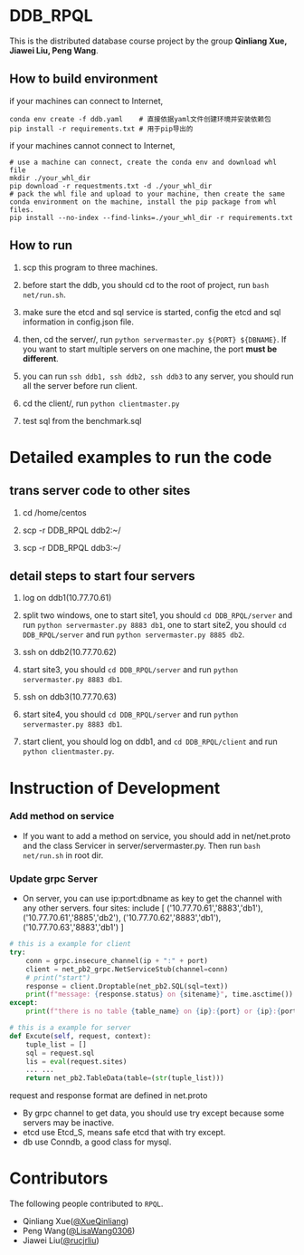 # DDB_RPQL
This is the distributed database course project by the group **Qinliang Xue, Jiawei Liu, Peng Wang**.

## How to build environment
if your machines can connect to Internet,

```shell
conda env create -f ddb.yaml	# 直接依据yaml文件创建环境并安装依赖包
pip install -r requirements.txt	# 用于pip导出的
```

if your machines cannot connect to Internet,

```shell
# use a machine can connect, create the conda env and download whl file
mkdir ./your_whl_dir
pip download -r requestments.txt -d ./your_whl_dir
# pack the whl file and upload to your machine, then create the same conda environment on the machine, install the pip package from whl files.
pip install --no-index --find-links=./your_whl_dir -r requirements.txt
```
## How to run
1. scp this program to three machines.

2. before start the ddb, you should cd to the root of project, run `bash net/run.sh`.

3. make sure the etcd and sql service is started, config the etcd and sql information in config.json file.

4. then, cd the server/, run `python servermaster.py ${PORT} ${DBNAME}`. If you want to start multiple servers on one machine, the port **must be different**.

5. you can run `ssh ddb1, ssh ddb2, ssh ddb3` to any server, you should run all the server before run client.

6. cd the client/, run `python clientmaster.py`

7. test sql from the benchmark.sql

# Detailed examples to run the code

## trans server code to other sites

1. cd /home/centos

2. scp -r DDB_RPQL ddb2:~/

3. scp -r DDB_RPQL ddb3:~/

## detail steps to start four servers

1. log on ddb1(10.77.70.61)

2. split two windows, one to start site1, you should `cd DDB_RPQL/server` and run `python servermaster.py 8883 db1`,
one to start site2, you should `cd DDB_RPQL/server` and run `python servermaster.py 8885 db2`.

3. ssh on ddb2(10.77.70.62)

4. start site3, you should `cd DDB_RPQL/server` and run `python servermaster.py 8883 db1`.

5. ssh on ddb3(10.77.70.63)

6. start site4, you should `cd DDB_RPQL/server` and run `python servermaster.py 8883 db1`.

7. start client, you should log on ddb1, and `cd DDB_RPQL/client` and run `python clientmaster.py`.

#  Instruction of Development

### Add method on service
- If you want to add a method on service, you should add in net/net.proto and the class Servicer in server/servermaster.py. Then run `bash net/run.sh` in root dir.
### Update grpc Server
- On server, you can use ip:port:dbname as key to get the channel with any other servers.
four sites:
include [
    ('10.77.70.61','8883','db1'),
    ('10.77.70.61','8885','db2'),
    ('10.77.70.62','8883','db1'),
    ('10.77.70.63','8883','db1')
]
```python
# this is a example for client
try:
    conn = grpc.insecure_channel(ip + ":" + port)
    client = net_pb2_grpc.NetServiceStub(channel=conn)
    # print("start")
    response = client.Droptable(net_pb2.SQL(sql=text))
    print(f"message: {response.status} on {sitename}", time.asctime())
except:
    print(f"there is no table {table_name} on {ip}:{port} or {ip}:{port} cannot be connected", time.asctime())
```
```python
# this is a example for server
def Excute(self, request, context):
    tuple_list = []
    sql = request.sql
    lis = eval(request.sites)
    ... ...
    return net_pb2.TableData(table=(str(tuple_list)))
```
request and response format are defined in net.proto

- By grpc channel to get data, you should use try except because some servers may be inactive.
- etcd use Etcd_S, means safe etcd that with try except.
- db use Conndb, a good class for mysql.

# Contributors
The following people contributed to `RPQL`.

- Qinliang Xue([@XueQinliang](https://github.com/XueQinliang))
- Peng Wang([@LisaWang0306](https://github.com/LisaWang0306))
- Jiawei Liu([@rucjrliu](https://github.com/rucjrliu))
